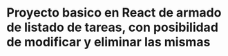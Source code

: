 # Proyecto basico en React de armado de listado de tareas, con posibilidad de modificar y eliminar las mismas

